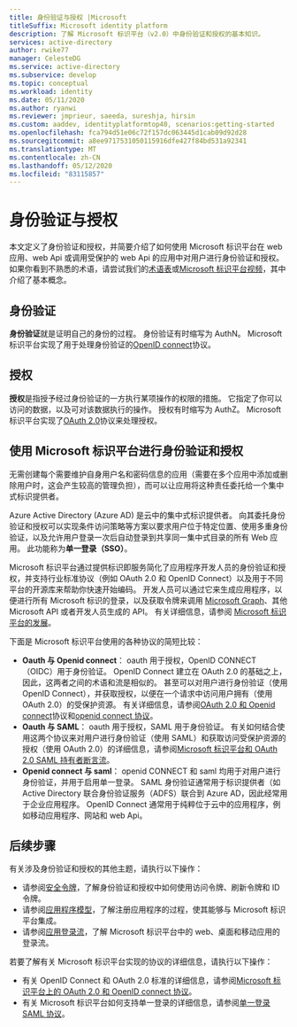 ```yaml
---
title: 身份验证与授权 |Microsoft
titleSuffix: Microsoft identity platform
description: 了解 Microsoft 标识平台（v2.0）中身份验证和授权的基本知识。
services: active-directory
author: rwike77
manager: CelesteDG
ms.service: active-directory
ms.subservice: develop
ms.topic: conceptual
ms.workload: identity
ms.date: 05/11/2020
ms.author: ryanwi
ms.reviewer: jmprieur, saeeda, sureshja, hirsin
ms.custom: aaddev, identityplatformtop40, scenarios:getting-started
ms.openlocfilehash: fca794d51e06c72f157dc063445d1cab09d92d28
ms.sourcegitcommit: a8ee9717531050115916dfe427f84bd531a92341
ms.translationtype: MT
ms.contentlocale: zh-CN
ms.lasthandoff: 05/12/2020
ms.locfileid: "83115857"
---
```

# <a name="authentication-vs-authorization"></a>身份验证与授权

本文定义了身份验证和授权，并简要介绍了如何使用 Microsoft 标识平台在 web 应用、web Api 或调用受保护的 web Api 的应用中对用户进行身份验证和授权。 如果你看到不熟悉的术语，请尝试我们的[术语表](developer-glossary.md)或[Microsoft 标识平台视频](identity-videos.md)，其中介绍了基本概念。

## <a name="authentication"></a>身份验证

**身份验证**就是证明自己的身份的过程。 身份验证有时缩写为 AuthN。 Microsoft 标识平台实现了用于处理身份验证的[OpenID connect](https://openid.net/connect/)协议。

## <a name="authorization"></a>授权

**授权**是指授予经过身份验证的一方执行某项操作的权限的措施。 它指定了你可以访问的数据，以及可对该数据执行的操作。 授权有时缩写为 AuthZ。 Microsoft 标识平台实现了[OAuth 2.0](https://oauth.net/2/)协议来处理授权。

## <a name="authentication-and-authorization-using-microsoft-identity-platform"></a>使用 Microsoft 标识平台进行身份验证和授权

无需创建每个需要维护自身用户名和密码信息的应用（需要在多个应用中添加或删除用户时，这会产生较高的管理负担），而可以让应用将这种责任委托给一个集中式标识提供者。

Azure Active Directory (Azure AD) 是云中的集中式标识提供者。 向其委托身份验证和授权可以实现条件访问策略等方案以要求用户位于特定位置、使用多重身份验证，以及允许用户登录一次后自动登录到共享同一集中式目录的所有 Web 应用。 此功能称为**单一登录（SSO）**。

Microsoft 标识平台通过提供标识即服务简化了应用程序开发人员的身份验证和授权，并支持行业标准协议（例如 OAuth 2.0 和 OpenID Connect）以及用于不同平台的开源库来帮助你快速开始编码。 开发人员可以通过它来生成应用程序，以便进行所有 Microsoft 标识的登录，以及获取令牌来调用 [Microsoft Graph](https://developer.microsoft.com/graph/)、其他 Microsoft API 或者开发人员生成的 API。 有关详细信息，请参阅 [Microsoft 标识平台的发展](about-microsoft-identity-platform.md)。

下面是 Microsoft 标识平台使用的各种协议的简短比较：

* **Oauth 与 Openid connect**： oauth 用于授权，OpenID CONNECT （OIDC）用于身份验证。 OpenID Connect 建立在 OAuth 2.0 的基础之上，因此，这两者之间的术语和流是相似的。 甚至可以对用户进行身份验证（使用 OpenID Connect），并获取授权，以便在一个请求中访问用户拥有（使用 OAuth 2.0）的受保护资源。 有关详细信息，请参阅[OAuth 2.0 和 Openid connect](active-directory-v2-protocols.md)协议和[openid connect 协议](v2-protocols-oidc.md)。
* **Oauth 与 SAML**： oauth 用于授权，SAML 用于身份验证。 有关如何结合使用这两个协议来对用户进行身份验证（使用 SAML）和获取访问受保护资源的授权（使用 OAuth 2.0）的详细信息，请参阅[Microsoft 标识平台和 OAuth 2.0 SAML 持有者断言流](v2-saml-bearer-assertion.md)。
* **Openid connect 与 saml**： openid CONNECT 和 saml 均用于对用户进行身份验证，并用于启用单一登录。 SAML 身份验证通常用于标识提供者（如 Active Directory 联合身份验证服务（ADFS）联合到 Azure AD，因此经常用于企业应用程序。 OpenID Connect 通常用于纯粹位于云中的应用程序，例如移动应用程序、网站和 web Api。

## <a name="next-steps"></a>后续步骤

有关涉及身份验证和授权的其他主题，请执行以下操作：

* 请参阅[安全令牌](security-tokens.md)，了解身份验证和授权中如何使用访问令牌、刷新令牌和 ID 令牌。
* 请参阅[应用程序模型](application-model.md)，了解注册应用程序的过程，使其能够与 Microsoft 标识平台集成。
* 请参阅[应用登录流](app-sign-in-flow.md)，了解 Microsoft 标识平台中的 web、桌面和移动应用的登录流。

若要了解有关 Microsoft 标识平台实现的协议的详细信息，请执行以下操作：

* 有关 OpenID Connect 和 OAuth 2.0 标准的详细信息，请参阅[Microsoft 标识平台上的 OAuth 2.0 和 OpenID connect 协议](active-directory-v2-protocols.md)。
* 有关 Microsoft 标识平台如何支持单一登录的详细信息，请参阅[单一登录 SAML 协议](single-sign-on-saml-protocol.md)。

